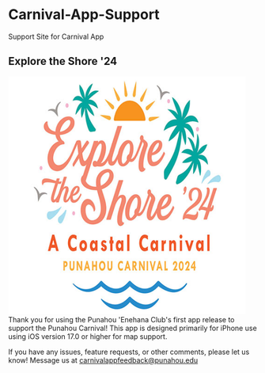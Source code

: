 # Carnival-App-Support
Support Site for Carnival App
## Explore the Shore '24
<img src="images/exploretheshore.jpg" alt="Explore the Shore Logo" width="480px"/>
Thank you for using the Punahou 'Enehana Club's first app release to support the Punahou Carnival!
This app is designed primarily for iPhone use using iOS version 17.0 or higher for map support.

If you have any issues, feature requests, or other comments, please let us know!
Message us at carnivalappfeedback@punahou.edu

